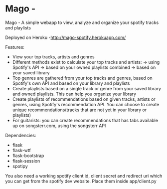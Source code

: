 # Mago - 

Mago - A simple webapp to view, analyze and organize your spotify tracks and playlists

Deployed on Heroku -http://mago-spotify.herokuapp.com/

Features:
  - View your top tracks, artists and genres
  - Different methods exist to calculate your top tracks and artists:
    -> using Spotify's API
    -> based on your owned playlists combined
    -> based on your saved library
  - Top genres are gathered from your top tracks and genres, based on Spotify's own API and based on
    your library and playlists
  - Create playlists based on a single track or genre from your saved library and owned playlists. This can
    help you organize your library
  - Create playlists of recommendations based on given tracks, artists or genres, using Spotify's recommendation API. 
    You can choose to create unique recommendations(tracks that are not yet in your library or playlists)
  - For guitarists: you can create recommendations that has tabs available up on songsterr.com, using the songsterr API
  
Dependencies:
- flask
- flask-wtf
- flask-bootstrap
- flask-session
- spotipy

You also need a working spotify client id, client secret and redirect uri which you can get from the spotify dev website.
Place them inside app/client.py
